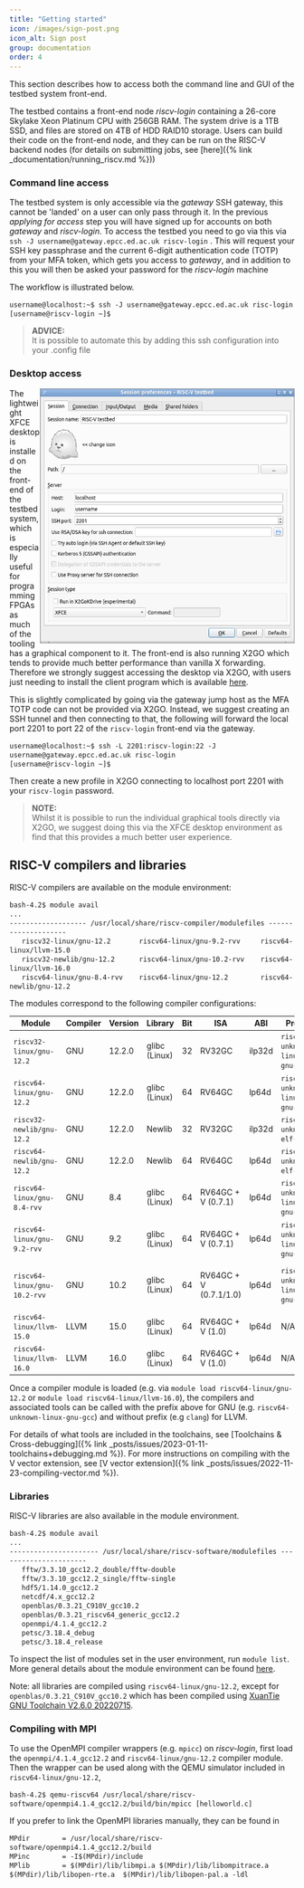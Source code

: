 ```yaml
---
title: "Getting started"
icon: /images/sign-post.png
icon_alt: Sign post
group: documentation
order: 4
---
```


This section describes how to access both the command line and GUI of the testbed system front-end. 

The testbed contains a front-end node _riscv-login_ containing a 26-core Skylake Xeon Platinum CPU with 256GB RAM. The system drive is a 1TB SSD, and files are stored on 4TB of HDD RAID10 storage. Users can build their code on the front-end node, and they can be run on the RISC-V backend nodes (for details on submitting jobs, see [here]({% link _documentation/running_riscv.md %}))


### Command line access

The testbed system is only accessible via the _gateway_ SSH gateway, this cannot be 'landed' on a user can only pass through it. In the previous _applying for access_ step you will have signed up for accounts on both _gateway_ and _riscv-login_. To access the testbed you need to go via this via `ssh -J username@gateway.epcc.ed.ac.uk riscv-login` . This will request your SSH key passphrase and the current 6-digit authentication code (TOTP) from your MFA token, which gets you access to _gateway_, and in addition to this you will then be asked your password for the _riscv-login_ machine

The workflow is illustrated below.

```console
username@localhost:~$ ssh -J username@gateway.epcc.ed.ac.uk risc-login
[username@riscv-login ~]$
```

>**ADVICE:**  
> It is possible to automate this by adding this ssh configuration into your .config file

### Desktop access

<img src="/images/x2go_settings.png" width="450" height="450" align="right"/>

The lightweight XFCE desktop is installed on the front-end of the testbed system, which is especially useful for programming FPGAs as much of the tooling has a graphical component to it. The front-end is also running X2GO which tends to provide much better performance than vanilla X forwarding. Therefore we strongly suggest accessing the desktop via X2GO, with users just needing to install the client program which is available [here](https://wiki.x2go.org/doku.php/download:start).

This is slightly complicated by going via the gateway jump host as the MFA TOTP code can not be provided via X2GO. Instead, we suggest creating an SSH tunnel and then connecting to that, the following will forward the local port 2201 to port 22 of the `riscv-login` front-end via the gateway.

```console
username@localhost:~$ ssh -L 2201:riscv-login:22 -J username@gateway.epcc.ed.ac.uk risc-login
[username@riscv-login ~]$
```

Then create a new profile in X2GO connecting to localhost port 2201 with your `riscv-login` password. 

>**NOTE:**  
> Whilst it is possible to run the individual graphical tools directly via X2GO, we suggest doing this via the XFCE desktop environment as find that this provides a much better user experience.

## RISC-V compilers and libraries

RISC-V compilers are available on the module environment:

```
bash-4.2$ module avail
...
------------------- /usr/local/share/riscv-compiler/modulefiles --------------------
   riscv32-linux/gnu-12.2       riscv64-linux/gnu-9.2-rvv     riscv64-linux/llvm-15.0
   riscv32-newlib/gnu-12.2      riscv64-linux/gnu-10.2-rvv    riscv64-linux/llvm-16.0 
   riscv64-linux/gnu-8.4-rvv    riscv64-linux/gnu-12.2        riscv64-newlib/gnu-12.2
```

The modules correspond to the following compiler configurations:

| Module | Compiler | Version | Library | Bit | ISA | ABI | Prefix |Source |
| --- | --- | --- | --- | --- | --- |--- | --- | --- |
| `riscv32-linux/gnu-12.2` | GNU | 12.2.0 | glibc (Linux) | 32 | RV32GC | ilp32d | `riscv32-unknown-linux-gnu-` | [RISC-V GNU Toolchain](https://github.com/riscv-collab/riscv-gnu-toolchain) |
| `riscv64-linux/gnu-12.2` | GNU | 12.2.0 | glibc (Linux) | 64 | RV64GC | lp64d| `riscv64-unknown-linux-gnu-` | [RISC-V GNU Toolchain](https://github.com/riscv-collab/riscv-gnu-toolchain)|
| `riscv32-newlib/gnu-12.2` | GNU | 12.2.0 | Newlib | 32 | RV32GC | ilp32d| `riscv32-unknown-elf-gnu-` | [RISC-V GNU Toolchain](https://github.com/riscv-collab/riscv-gnu-toolchain) |
| `riscv64-newlib/gnu-12.2` | GNU | 12.2.0 | Newlib | 64 | RV64GC | lp64d| `riscv64-unknown-elf-gnu-` | [RISC-V GNU Toolchain](https://github.com/riscv-collab/riscv-gnu-toolchain) |
| `riscv64-linux/gnu-8.4-rvv` | GNU | 8.4 | glibc (Linux) | 64 | RV64GC + V (0.7.1) | lp64d| `riscv64-unknown-linux-gnu-` | [XuanTie GNU Toolchain 20210618](https://datashare.ed.ac.uk/handle/10283/4835)  |
| `riscv64-linux/gnu-9.2-rvv` | GNU | 9.2 | glibc (Linux) | 64 | RV64GC + V (0.7.1) | lp64d| `riscv64-unknown-linux-gnu-` | [RISC-V GNU Toolchain: rvv-0.7.1](https://github.com/brucehoult/riscv-gnu-toolchain/tree/rvv-0.7.1) |
| `riscv64-linux/gnu-10.2-rvv` | GNU | 10.2 | glibc (Linux) | 64 | RV64GC + V (0.7.1/1.0) | lp64d| `riscv64-unknown-linux-gnu-` | [XuanTie GNU Toolchain V2.6.1 20220906](https://datashare.ed.ac.uk/handle/10283/4835) |
| `riscv64-linux/llvm-15.0` | LLVM | 15.0 | glibc (Linux) | 64 | RV64GC + V (1.0) | lp64d| N/A | [LLVM](https://github.com/riscv-collab/riscv-gnu-toolchain/pull/1166) |
| `riscv64-linux/llvm-16.0` | LLVM | 16.0 | glibc (Linux) | 64 | RV64GC + V (1.0) | lp64d| N/A | [LLVM](https://github.com/riscv-collab/riscv-gnu-toolchain/pull/1166) |



Once a compiler module is loaded (e.g. via `module load riscv64-linux/gnu-12.2` or `module load riscv64-linux/llvm-16.0`), the compilers and associated tools can be called with the prefix above for GNU (e.g. `riscv64-unknown-linux-gnu-gcc`) and without prefix (e.g `clang`) for LLVM.

For details of what tools are included in the toolchains, see [Toolchains & Cross-debugging]({% link _posts/issues/2023-01-11-toolchains+debugging.md %}). For more instructions on compiling with the V vector extension, see [V vector extension]({% link _posts/issues/2022-11-23-compiling-vector.md %}).



### Libraries

RISC-V libraries are also available in the module environment. 

```console
bash-4.2$ module avail
...
---------------------- /usr/local/share/riscv-software/modulefiles ----------------------
   fftw/3.3.10_gcc12.2_double/fftw-double
   fftw/3.3.10_gcc12.2_single/fftw-single
   hdf5/1.14.0_gcc12.2
   netcdf/4.x_gcc12.2
   openblas/0.3.21_C910V_gcc10.2
   openblas/0.3.21_riscv64_generic_gcc12.2 
   openmpi/4.1.4_gcc12.2
   petsc/3.18.4_debug
   petsc/3.18.4_release                    
```

To inspect the list of modules set in the user environment, run `module list`. More general details about the module environment can be found [here](https://linux.die.net/man/1/module). 

Note: all libraries are compiled using `riscv64-linux/gnu-12.2`, except for `openblas/0.3.21_C910V_gcc10.2` which has been compiled using [XuanTie GNU Toolchain V2.6.0 20220715](https://datashare.ed.ac.uk/handle/10283/4835).

### Compiling with MPI

To use the OpenMPI compiler wrappers (e.g. `mpicc`) on _riscv-login_, first load the `openmpi/4.1.4_gcc12.2` and `riscv64-linux/gnu-12.2` compiler module. Then the wrapper can be used along with the QEMU simulator included in `riscv64-linux/gnu-12.2`, 

```console
bash-4.2$ qemu-riscv64 /usr/local/share/riscv-software/openmpi4.1.4_gcc12.2/build/bin/mpicc [helloworld.c]
```

If you prefer to link the OpenMPI libraries manually, they can be found in
```
MPdir        = /usr/local/share/riscv-software/openmpi4.1.4_gcc12.2/build
MPinc        = -I$(MPdir)/include
MPlib        = $(MPdir)/lib/libmpi.a $(MPdir)/lib/libompitrace.a $(MPdir)/lib/libopen-rte.a  $(MPdir)/lib/libopen-pal.a -ldl
```
